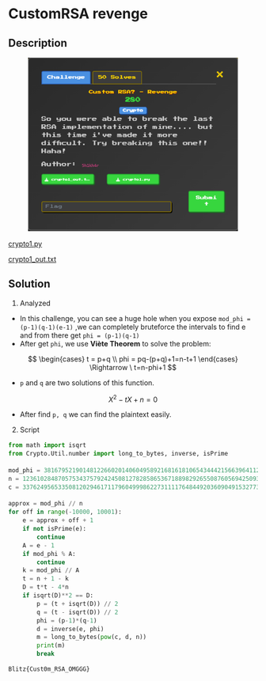 # CustomRSA revenge

## Description

<figure><img src=".gitbook/assets/image.png" alt=""><figcaption></figcaption></figure>

[crypto1.py](crypto1.py)

[crypto1_out.txt](crypto1_out.txt)

## Solution

1. Analyzed

* In this challenge, you can see a huge hole when you expose `mod_phi = (p-1)(q-1)(e-1)` ,we can completely bruteforce the intervals to find e and from there get `phi = (p-1)(q-1)`&#x20;
* After get `phi`, we use **Viète Theorem** to solve the problem:

$$
\begin{cases}
t = p+q \\
phi = pq-(p+q)+1=n-t+1 
\end{cases} \Rightarrow \ t=n-phi+1
$$

* `p` and `q` are two solutions of this function.

$$
X^{2}-tX+n=0
$$

* After find `p, q` we can find the plaintext easily.



2. Script

```python
from math import isqrt
from Crypto.Util.number import long_to_bytes, inverse, isPrime

mod_phi = 381679521901481226602014060495892168161810654344421566396411258375972593287031851626446898065545609421743932153327689119440405912     # mod_phi
n = 1236102848705753437579242450812782858653671889829265508760569425093229541662967763302228061        # n
c = 337624956533508120294617117960499986227311117648449203609049153277315646351029821010820258         # c

approx = mod_phi // n            
for off in range(-10000, 10001):
    e = approx + off + 1   
    if not isPrime(e): 
        continue
    A = e - 1
    if mod_phi % A: 
        continue
    k = mod_phi // A
    t = n + 1 - k
    D = t*t - 4*n
    if isqrt(D)**2 == D:
        p = (t + isqrt(D)) // 2
        q = (t - isqrt(D)) // 2
        phi = (p-1)*(q-1)
        d = inverse(e, phi)
        m = long_to_bytes(pow(c, d, n))
        print(m)       
        break
```

```
Blitz{Cust0m_RSA_OMGGG}
```

